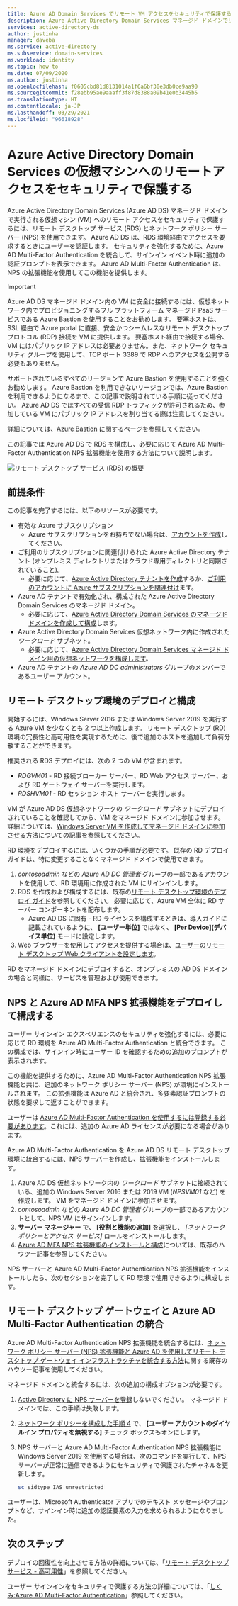 ```yaml
---
title: Azure AD Domain Services でリモート VM アクセスをセキュリティで保護する | Microsoft Docs
description: Azure Active Directory Domain Services マネージド ドメインでリモート デスクトップ サービスがデプロイされているネットワーク ポリシー サーバー (NPS) と Azure AD Multi-Factor Authentication を使用して、VM へのリモートアクセスをセキュリティで保護する方法について説明します。
services: active-directory-ds
author: justinha
manager: daveba
ms.service: active-directory
ms.subservice: domain-services
ms.workload: identity
ms.topic: how-to
ms.date: 07/09/2020
ms.author: justinha
ms.openlocfilehash: f0605cbd81d8131014a1f6a6bf30e3db0ce9aa90
ms.sourcegitcommit: f28ebb95ae9aaaff3f87d8388a09b41e0b3445b5
ms.translationtype: HT
ms.contentlocale: ja-JP
ms.lasthandoff: 03/29/2021
ms.locfileid: "96618928"
---
```

# <a name="secure-remote-access-to-virtual-machines-in-azure-active-directory-domain-services"></a>Azure Active Directory Domain Services の仮想マシンへのリモートアクセスをセキュリティで保護する

Azure Active Directory Domain Services (Azure AD DS) マネージド ドメインで実行される仮想マシン (VM) へのリモート アクセスをセキュリティで保護するには、リモート デスクトップ サービス (RDS) とネットワーク ポリシー サーバー (NPS) を使用できます。 Azure AD DS は、RDS 環境経由でアクセスを要求するときにユーザーを認証します。 セキュリティを強化するために、Azure AD Multi-Factor Authentication を統合して、サインイン イベント時に追加の認証プロンプトを表示できます。 Azure AD Multi-Factor Authentication は、NPS の拡張機能を使用してこの機能を提供します。

> [!IMPORTANT]
> Azure AD DS マネージド ドメイン内の VM に安全に接続するには、仮想ネットワーク内でプロビジョニングするフル プラットフォーム マネージド PaaS サービスである Azure Bastion を使用することをお勧めします。 要塞ホストは、SSL 経由で Azure portal に直接、安全かつシームレスなリモート デスクトップ プロトコル (RDP) 接続を VM に提供します。 要塞ホスト経由で接続する場合、VM にはパブリック IP アドレスは必要ありません。また、ネットワーク セキュリティ グループを使用して、TCP ポート 3389 で RDP へのアクセスを公開する必要もありません。
>
> サポートされているすべてのリージョンで Azure Bastion を使用することを強くお勧めします。 Azure Bastion を利用できないリージョンでは、Azure Bastion を利用できるようになるまで、この記事で説明されている手順に従ってください。 Azure AD DS ではすべての受信 RDP トラフィックが許可されるため、参加している VM にパブリック IP アドレスを割り当てる際は注意してください。
>
> 詳細については、[Azure Bastion][bastion-overview] に関するページを参照してください。

この記事では Azure AD DS で RDS を構成し、必要に応じて Azure AD Multi-Factor Authentication NPS 拡張機能を使用する方法について説明します。

![リモート デスクトップ サービス (RDS) の概要](./media/enable-network-policy-server/remote-desktop-services-overview.png)

## <a name="prerequisites"></a>前提条件

この記事を完了するには、以下のリソースが必要です。

* 有効な Azure サブスクリプション
    * Azure サブスクリプションをお持ちでない場合は、[アカウントを作成](https://azure.microsoft.com/free/?WT.mc_id=A261C142F)してください。
* ご利用のサブスクリプションに関連付けられた Azure Active Directory テナント (オンプレミス ディレクトリまたはクラウド専用ディレクトリと同期されていること)。
    * 必要に応じて、[Azure Active Directory テナントを作成][create-azure-ad-tenant]するか、[ご利用のアカウントに Azure サブスクリプションを関連付け][associate-azure-ad-tenant]ます。
* Azure AD テナントで有効化され、構成された Azure Active Directory Domain Services のマネージド ドメイン。
    * 必要に応じて、[Azure Active Directory Domain Services のマネージド ドメインを作成して構成][create-azure-ad-ds-instance]します。
* Azure Active Directory Domain Services 仮想ネットワーク内に作成された *ワークロード* サブネット。
    * 必要に応じて、[Azure Active Directory Domain Services マネージド ドメイン用の仮想ネットワークを構成します][configure-azureadds-vnet]。
* Azure AD テナントの *Azure AD DC administrators* グループのメンバーであるユーザー アカウント。

## <a name="deploy-and-configure-the-remote-desktop-environment"></a>リモート デスクトップ環境のデプロイと構成

開始するには、Windows Server 2016 または Windows Server 2019 を実行する Azure VM を少なくとも 2 つ以上作成します。 リモート デスクトップ (RD) 環境の冗長性と高可用性を実現するために、後で追加のホストを追加して負荷分散することができます。

推奨される RDS デプロイには、次の 2 つの VM が含まれます。

* *RDGVM01* - RD 接続ブローカー サーバー、RD Web アクセス サーバー、および RD ゲートウェイ サーバーを実行します。
* *RDSHVM01* - RD セッション ホスト サーバーを実行します。

VM が Azure AD DS 仮想ネットワークの *ワークロード* サブネットにデプロイされていることを確認してから、VM をマネージド ドメインに参加させます。 詳細については、[Windows Server VM を作成してマネージド ドメインに参加させる方法][tutorial-create-join-vm]についての記事を参照してください。

RD 環境をデプロイするには、いくつかの手順が必要です。 既存の RD デプロイ ガイドは、特に変更することなくマネージド ドメインで使用できます。

1. *contosoadmin* などの *Azure AD DC 管理者* グループの一部であるアカウントを使用して、RD 環境用に作成された VM にサインインします。
1. RDS を作成および構成するには、既存の[リモート デスクトップ環境のデプロイ ガイド][deploy-remote-desktop]を参照してください。 必要に応じて、Azure VM 全体に RD サーバー コンポーネントを配布します。
    * Azure AD DS に固有 - RD ライセンスを構成するときは、導入ガイドに記載されているように、 **[ユーザー単位]** ではなく、 **[Per Device]\(デバイス単位\)** モードに設定します。
1. Web ブラウザーを使用してアクセスを提供する場合は、[ユーザーのリモート デスクトップ Web クライアントを設定します][rd-web-client]。

RD をマネージド ドメインにデプロイすると、オンプレミスの AD DS ドメインの場合と同様に、サービスを管理および使用できます。

## <a name="deploy-and-configure-nps-and-the-azure-ad-mfa-nps-extension"></a>NPS と Azure AD MFA NPS 拡張機能をデプロイして構成する

ユーザー サインイン エクスペリエンスのセキュリティを強化するには、必要に応じて RD 環境を Azure AD Multi-Factor Authentication と統合できます。 この構成では、サインイン時にユーザー ID を確認するための追加のプロンプトが表示されます。

この機能を提供するために、Azure AD Multi-Factor Authentication NPS 拡張機能と共に、追加のネットワーク ポリシー サーバー (NPS) が環境にインストールされます。 この拡張機能は Azure AD と統合され、多要素認証プロンプトの状態を要求して返すことができます。

ユーザーは [Azure AD Multi-Factor Authentication を使用するには登録する必要があります][user-mfa-registration]。これには、追加の Azure AD ライセンスが必要になる場合があります。

Azure AD Multi-Factor Authentication を Azure AD DS リモート デスクトップ環境に統合するには、NPS サーバーを作成し、拡張機能をインストールします。

1. Azure AD DS 仮想ネットワーク内の *ワークロード* サブネットに接続されている、追加の Windows Server 2016 または 2019 VM (*NPSVM01* など) を作成します。 VM をマネージド ドメインに参加させます。
1. *contosoadmin* などの *Azure AD DC 管理者* グループの一部であるアカウントとして、NPS VM にサインインします。
1. **サーバー マネージャー** で、 **[役割と機能の追加]** を選択し、 *[ネットワーク ポリシーとアクセス サービス]* ロールをインストールします。
1. [Azure AD MFA NPS 拡張機能のインストールと構成][nps-extension]については、既存のハウツー記事を参照してください。

NPS サーバーと Azure AD Multi-Factor Authentication NPS 拡張機能をインストールしたら、次のセクションを完了して RD 環境で使用できるように構成します。

## <a name="integrate-remote-desktop-gateway-and-azure-ad-multi-factor-authentication"></a>リモート デスクトップ ゲートウェイと Azure AD Multi-Factor Authentication の統合

Azure AD Multi-Factor Authentication NPS 拡張機能を統合するには、[ネットワーク ポリシー サーバー (NPS) 拡張機能と Azure AD を使用してリモート デスクトップ ゲートウェイ インフラストラクチャを統合する方法][azure-mfa-nps-integration]に関する既存のハウツー記事を使用してください。

マネージド ドメインと統合するには、次の追加の構成オプションが必要です。

1. [Active Directory に NPS サーバーを登録][register-nps-ad]しないでください。 マネージド ドメインでは、この手順は失敗します。
1. [ネットワーク ポリシーを構成した手順 4][create-nps-policy] で、 **[ユーザー アカウントのダイヤルイン プロパティを無視する]** チェック ボックスもオンにします。
1. NPS サーバーと Azure AD Multi-Factor Authentication NPS 拡張機能に Windows Server 2019 を使用する場合は、次のコマンドを実行して、NPS サーバーが正常に通信できるようにセキュリティで保護されたチャネルを更新します。

    ```powershell
    sc sidtype IAS unrestricted
    ```

ユーザーは、Microsoft Authenticator アプリでのテキスト メッセージやプロンプトなど、サインイン時に追加の認証要素の入力を求められるようになりました。

## <a name="next-steps"></a>次のステップ

デプロイの回復性を向上させる方法の詳細については、「[リモート デスクトップ サービス - 高可用性][rds-high-availability]」を参照してください。

ユーザー サインインをセキュリティで保護する方法の詳細については、「[しくみ:Azure AD Multi-Factor Authentication][concepts-mfa]」参照してください。

<!-- INTERNAL LINKS -->
[bastion-overview]: ../bastion/bastion-overview.md
[create-azure-ad-tenant]: ../active-directory/fundamentals/sign-up-organization.md
[associate-azure-ad-tenant]: ../active-directory/fundamentals/active-directory-how-subscriptions-associated-directory.md
[create-azure-ad-ds-instance]: tutorial-create-instance.md
[configure-azureadds-vnet]: tutorial-configure-networking.md
[tutorial-create-join-vm]: join-windows-vm.md
[user-mfa-registration]: ../active-directory/authentication/howto-mfa-nps-extension.md#register-users-for-mfa
[nps-extension]: ../active-directory/authentication/howto-mfa-nps-extension.md
[azure-mfa-nps-integration]: ../active-directory/authentication/howto-mfa-nps-extension-rdg.md
[register-nps-ad]:../active-directory/authentication/howto-mfa-nps-extension-rdg.md#register-server-in-active-directory
[create-nps-policy]: ../active-directory/authentication/howto-mfa-nps-extension-rdg.md#configure-network-policy
[concepts-mfa]: ../active-directory/authentication/concept-mfa-howitworks.md

<!-- EXTERNAL LINKS -->
[deploy-remote-desktop]: /windows-server/remote/remote-desktop-services/rds-deploy-infrastructure
[rd-web-client]: /windows-server/remote/remote-desktop-services/clients/remote-desktop-web-client-admin
[rds-high-availability]: /windows-server/remote/remote-desktop-services/rds-plan-high-availability